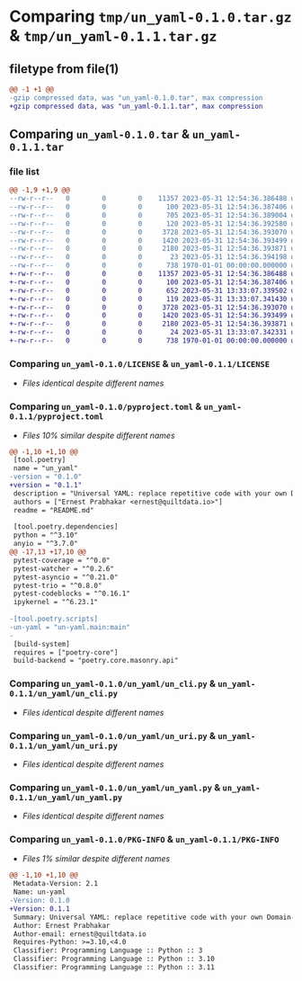 # Comparing `tmp/un_yaml-0.1.0.tar.gz` & `tmp/un_yaml-0.1.1.tar.gz`

## filetype from file(1)

```diff
@@ -1 +1 @@
-gzip compressed data, was "un_yaml-0.1.0.tar", max compression
+gzip compressed data, was "un_yaml-0.1.1.tar", max compression
```

## Comparing `un_yaml-0.1.0.tar` & `un_yaml-0.1.1.tar`

### file list

```diff
@@ -1,9 +1,9 @@
--rw-r--r--   0        0        0    11357 2023-05-31 12:54:36.386488 un_yaml-0.1.0/LICENSE
--rw-r--r--   0        0        0      100 2023-05-31 12:54:36.387406 un_yaml-0.1.0/README.md
--rw-r--r--   0        0        0      705 2023-05-31 12:54:36.389004 un_yaml-0.1.0/pyproject.toml
--rw-r--r--   0        0        0      120 2023-05-31 12:54:36.392580 un_yaml-0.1.0/un_yaml/__init__.py
--rw-r--r--   0        0        0     3728 2023-05-31 12:54:36.393070 un_yaml-0.1.0/un_yaml/un_cli.py
--rw-r--r--   0        0        0     1420 2023-05-31 12:54:36.393499 un_yaml-0.1.0/un_yaml/un_uri.py
--rw-r--r--   0        0        0     2180 2023-05-31 12:54:36.393871 un_yaml-0.1.0/un_yaml/un_yaml.py
--rw-r--r--   0        0        0       23 2023-05-31 12:54:36.394198 un_yaml-0.1.0/un_yaml/wrapper.py
--rw-r--r--   0        0        0      738 1970-01-01 00:00:00.000000 un_yaml-0.1.0/PKG-INFO
+-rw-r--r--   0        0        0    11357 2023-05-31 12:54:36.386488 un_yaml-0.1.1/LICENSE
+-rw-r--r--   0        0        0      100 2023-05-31 12:54:36.387406 un_yaml-0.1.1/README.md
+-rw-r--r--   0        0        0      652 2023-05-31 13:33:07.339502 un_yaml-0.1.1/pyproject.toml
+-rw-r--r--   0        0        0      119 2023-05-31 13:33:07.341430 un_yaml-0.1.1/un_yaml/__init__.py
+-rw-r--r--   0        0        0     3728 2023-05-31 12:54:36.393070 un_yaml-0.1.1/un_yaml/un_cli.py
+-rw-r--r--   0        0        0     1420 2023-05-31 12:54:36.393499 un_yaml-0.1.1/un_yaml/un_uri.py
+-rw-r--r--   0        0        0     2180 2023-05-31 12:54:36.393871 un_yaml-0.1.1/un_yaml/un_yaml.py
+-rw-r--r--   0        0        0       24 2023-05-31 13:33:07.342331 un_yaml-0.1.1/un_yaml/wrapper.py
+-rw-r--r--   0        0        0      738 1970-01-01 00:00:00.000000 un_yaml-0.1.1/PKG-INFO
```

### Comparing `un_yaml-0.1.0/LICENSE` & `un_yaml-0.1.1/LICENSE`

 * *Files identical despite different names*

### Comparing `un_yaml-0.1.0/pyproject.toml` & `un_yaml-0.1.1/pyproject.toml`

 * *Files 10% similar despite different names*

```diff
@@ -1,10 +1,10 @@
 [tool.poetry]
 name = "un_yaml"
-version = "0.1.0"
+version = "0.1.1"
 description = "Universal YAML: replace repetitive code with your own Domain-Specific un-Language (DSuL)"
 authors = ["Ernest Prabhakar <ernest@quiltdata.io>"]
 readme = "README.md"
 
 [tool.poetry.dependencies]
 python = "^3.10"
 anyio = "^3.7.0"
@@ -17,13 +17,10 @@
 pytest-coverage = "^0.0"
 pytest-watcher = "^0.2.6"
 pytest-asyncio = "^0.21.0"
 pytest-trio = "^0.8.0"
 pytest-codeblocks = "^0.16.1"
 ipykernel = "^6.23.1"
 
-[tool.poetry.scripts]
-un-yaml = "un-yaml.main:main"
-
 [build-system]
 requires = ["poetry-core"]
 build-backend = "poetry.core.masonry.api"
```

### Comparing `un_yaml-0.1.0/un_yaml/un_cli.py` & `un_yaml-0.1.1/un_yaml/un_cli.py`

 * *Files identical despite different names*

### Comparing `un_yaml-0.1.0/un_yaml/un_uri.py` & `un_yaml-0.1.1/un_yaml/un_uri.py`

 * *Files identical despite different names*

### Comparing `un_yaml-0.1.0/un_yaml/un_yaml.py` & `un_yaml-0.1.1/un_yaml/un_yaml.py`

 * *Files identical despite different names*

### Comparing `un_yaml-0.1.0/PKG-INFO` & `un_yaml-0.1.1/PKG-INFO`

 * *Files 1% similar despite different names*

```diff
@@ -1,10 +1,10 @@
 Metadata-Version: 2.1
 Name: un-yaml
-Version: 0.1.0
+Version: 0.1.1
 Summary: Universal YAML: replace repetitive code with your own Domain-Specific un-Language (DSuL)
 Author: Ernest Prabhakar
 Author-email: ernest@quiltdata.io
 Requires-Python: >=3.10,<4.0
 Classifier: Programming Language :: Python :: 3
 Classifier: Programming Language :: Python :: 3.10
 Classifier: Programming Language :: Python :: 3.11
```

